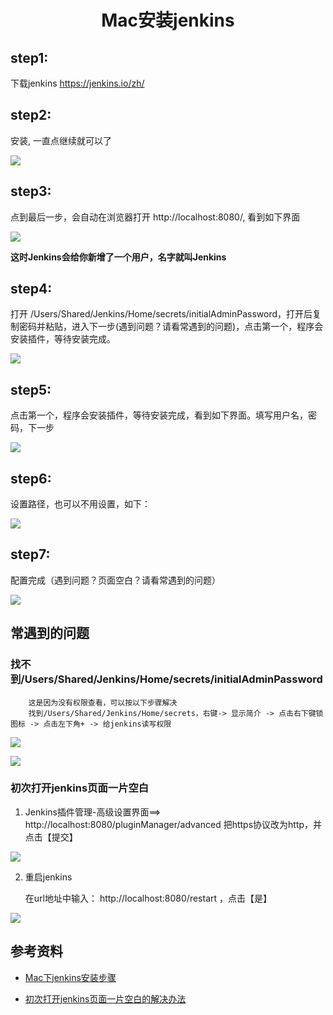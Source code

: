 <h1 align="center">Mac安装jenkins</h1>

## step1:
下载jenkins  https://jenkins.io/zh/
## step2:
安装, 一直点继续就可以了


![](https://user-gold-cdn.xitu.io/2019/8/14/16c8bc126ef9c661?w=800&h=565&f=png&s=277897)
    
## step3:

点到最后一步，会自动在浏览器打开 http://localhost:8080/, 看到如下界面


![](https://user-gold-cdn.xitu.io/2019/8/14/16c8bc14ec8013f5?w=800&h=411&f=png&s=111224)
    
 **这时Jenkins会给你新增了一个用户，名字就叫Jenkins**

## step4:
打开 /Users/Shared/Jenkins/Home/secrets/initialAdminPassword，打开后复制密码并粘贴，进入下一步(遇到问题？请看常遇到的问题)，点击第一个，程序会安装插件，等待安装完成。

 

![](https://user-gold-cdn.xitu.io/2019/8/14/16c8bc19865aa5ff?w=800&h=468&f=png&s=109499)

## step5:

点击第一个，程序会安装插件，等待安装完成，看到如下界面。填写用户名，密码，下一步


![](https://user-gold-cdn.xitu.io/2019/8/14/16c8bc1b8d075d5b?w=800&h=515&f=png&s=69296)

## step6:
设置路径，也可以不用设置，如下：


![](https://user-gold-cdn.xitu.io/2019/8/14/16c8bc1e45373da8?w=800&h=342&f=png&s=59235)

## step7:

配置完成（遇到问题？页面空白？请看常遇到的问题）

![](https://user-gold-cdn.xitu.io/2019/8/14/16c8bc21550921d2?w=800&h=501&f=png&s=54803)

## 常遇到的问题
### 找不到/Users/Shared/Jenkins/Home/secrets/initialAdminPassword

        这是因为没有权限查看，可以按以下步骤解决
        找到/Users/Shared/Jenkins/Home/secrets，右键-> 显示简介 -> 点击右下键锁图标 -> 点击左下角+ -> 给jenkins读写权限
    

![](https://user-gold-cdn.xitu.io/2019/8/14/16c8bc24e83b9d8e?w=800&h=569&f=png&s=237670)

![](https://user-gold-cdn.xitu.io/2019/8/14/16c8bc261f5eebbf?w=299&h=800&f=png&s=134132)
    
### 初次打开jenkins页面一片空白

1. Jenkins插件管理-高级设置界面==>  http://localhost:8080/pluginManager/advanced
    把https协议改为http，并点击【提交】


![](https://user-gold-cdn.xitu.io/2019/8/14/16c8bc2a00f42274?w=800&h=628&f=png&s=56028)

2. 重启jenkins

    在url地址中输入： http://localhost:8080/restart ，点击【是】


![](https://user-gold-cdn.xitu.io/2019/8/14/16c8bc2c1934fe0c?w=800&h=489&f=png&s=76912)


## 参考资料

* [Mac下jenkins安装步骤](https://www.jianshu.com/p/8eee4b73db24)

* [初次打开jenkins页面一片空白的解决办法](https://www.cnblogs.com/kaerxifa/p/11221246.html)